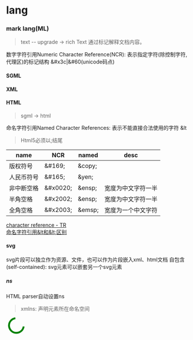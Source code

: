 # lang

### mark lang(ML)
> text -- upgrade -> rich Text
> 通过标记解释文档内容。

数字字符引用Numeric Character Reference(NCR): 表示指定字符(除控制字符,代理区)的标记结构
&#x3c|&#60(unicode码点)

#### SGML

#### XML

#### HTML
> sgml -> html

命名字符引用Named Character References: 表示不能直接合法使用的字符 &lt
> Html5必须以;结尾

| name | NCR | named | desc |
|------|-----|-------|------|
| 版权符号   | &#169\; | &copy\; | |
| 人民币符号 | &#165\; | &yen\;  | |
| 非中断空格 | &#x0020\; | &ensp\;  | 宽度为中文字符一半 |
| 半角空格   | &#x2002\; | &ensp\;  | 宽度为中文字符一半 |
| 全角空格   | &#x2003\; | &emsp\;  | 宽度为一个中文字符 |

[character reference - TR](https://www.w3.org/TR/2017/REC-html52-20171214/syntax.html#character-references)  
[命名字符引用&lt和&lt\;区别](https://www.zhihu.com/question/274710555)

#### svg
svg片段可以独立作为资源、文件，也可以作为片段嵌入xml、html文档
自包含(self-contained): svg元素可以嵌套另一个svg元素

##### ns
HTML parser自动设置ns
> xmlns: 声明元素所在命名空间
<!-- %3Cpath d=%22起点x坐标 起点y坐标 c水平半径 垂直半径 0 连接方向() 0 %22 stroke=%22%23ff0000%22 /%3E -->
<svg width="50" height="50" xmlns="http://www.w3.org/2000/svg" viewBox="0 0 10 10">
  <path d="M5 0.5 A4 4 0 1 0 9.5 5" stroke="green" stroke-width="1" fill="none" />
</svg>
